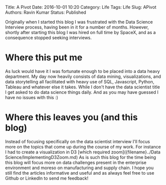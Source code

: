 Title: A Pivot
Date: 2016-10-01 10:20
Category: Life
Tags: Life
Slug: APivot
Authors: Ravin Kumar
Status: Published

Originally when I started this blog I was frustrated with the Data Science
Interview process, having been in it for a number of months. However,
shortly after starting this blog I was hired on full time by SpaceX, and
as a consequence stopped seeking interviews. 

# Where this put me
As luck would have it I was fortunate enough to be  placed into a data heavy department.
My day now heavily consists of data mining, visualizations, and data storytelling
all facilitated with heavy use of SQL, Javascript, Python, Tableau and whatever
else it takes. While I don't have the data scientist title I get asked to do
data science things daily. And as you may have guessed I have no issues with this :)

# Where this leaves you (and this blog)
Instead of focusing specifically on the data scientist interview I'll focus more
on the topics that come up during the course of my work. For instance
I had to create a visualization in D3 [which required zoom]({filename}../Data Science/ImplementingD3Zoom.md)
As is such this blog for the time being this blog will focus more on data 
challenges present in the enterprise environment and moreso on manufacturing and
supply chain. I hope you still find the articles informative and useful
and as always feel free to use Github or LinkedIn to send me feedback!
